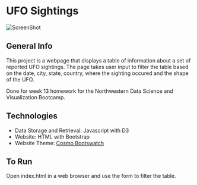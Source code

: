# UFO Sightings

![ScreenShot](static/screenshot.jpg?raw=true)

## General Info

This project is a webpage that displays a table of information about a set of reported UFO sightings. The page takes user input to filter the table based on the date, city, state, country, where the sighting occured and the shape of the UFO.

Done for week 13 homework for the Northwestern Data Science and Visualization Bootcamp.

## Technologies

* Data Storage and Retrieval: Javascript with D3
* Website: HTML with Bootstrap
* Website Theme: [Cosmo Bootswatch](https://bootswatch.com/cosmo/)

## To Run

Open index.html in a web browser and use the form to filter the table.

